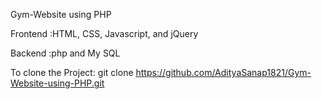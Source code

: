 Gym-Website using PHP

Frontend :HTML, CSS, Javascript, and jQuery <br />

Backend :php and My SQL

To clone the Project: git clone https://github.com/AdityaSanap1821/Gym-Website-using-PHP.git


